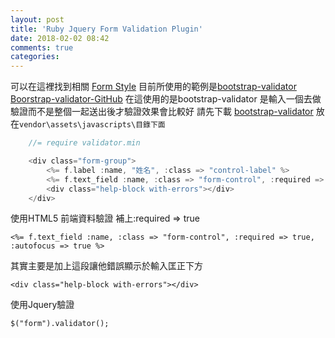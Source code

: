```yaml
---
layout: post
title: 'Ruby Jquery Form Validation Plugin'
date: 2018-02-02 08:42
comments: true
categories: 
---
```

可以在這裡找到相關 [Form Style](https://www.sitepoint.com/10-jquery-form-validation-plugins/)
目前所使用的範例是[bootstrap-validator](http://1000hz.github.io/bootstrap-validator/)
[Boorstrap-validator-GitHub](https://github.com/1000hz/bootstrap-validator)
在這使用的是bootstrap-validator 是輸入一個去做驗證而不是整個一起送出後才驗證效果會比較好
請先下載 [bootstrap-validator](https://raw.githubusercontent.com/1000hz/bootstrap-validator/master/dist/validator.min.js)
放在`vendor\assets\javascripts\目錄下面`

```c app/assets/javascripts/application.js
	//= require validator.min
```
```c View
	<div class="form-group">
		<%= f.label :name, "姓名", :class => "control-label" %>
		<%= f.text_field :name, :class => "form-control", :required => true, :autofocus => true %>
		<div class="help-block with-errors"></div>
	</div>
```
使用HTML5 前端資料驗證 補上:required => true

	<%= f.text_field :name, :class => "form-control", :required => true, :autofocus => true %>

其實主要是加上這段讓他錯誤顯示於輸入匡正下方

	<div class="help-block with-errors"></div>

使用Jquery驗證

	$("form").validator();
